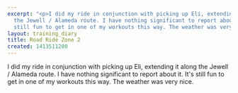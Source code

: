 ```yaml
---
excerpt: "<p>I did my ride in conjunction with picking up Eli, extending it along
  the Jewell / Alameda route. I have nothing significant to report about it. It's
  still fun to get in one of my workouts this way. The weather was very nice.</p>"
layout: training_diary
title: Road Ride Zone 2
created: 1413511200
---
```

<p>I did my ride in conjunction with picking up Eli, extending it along the Jewell / Alameda route. I have nothing significant to report about it. It's still fun to get in one of my workouts this way. The weather was very nice.</p>
